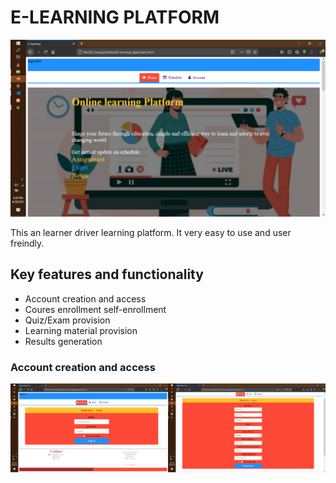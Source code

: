 # E-LEARNING PLATFORM 

<img src="images/Screenshot1.png" >

This an learner driver learning platform. It very easy to use and user freindly.

## Key features and functionality

- Account creation and access
- Coures enrollment self-enrollment
- Quiz/Exam provision
- Learning material provision
- Results generation

### Account creation and access

<img src="images/Screenshot2.png" width="50%">
<img src="images/Screenshot3.png" width="50%" style="float: left;">